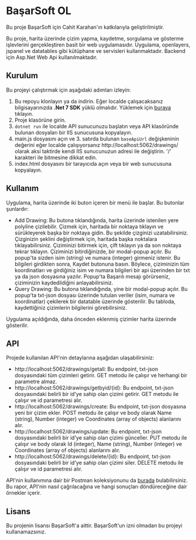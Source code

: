 # BaşarSoft OL

Bu proje BaşarSoft için Cahit Karahan'ın katkılarıyla geliştirilmiştir.

Bu proje, harita üzerinde çizim yapma, kaydetme, sorgulama ve gösterme işlevlerini gerçekleştiren basit bir web uygulamasıdır. Uygulama, openlayers, jspanel ve datatables gibi kütüphane ve servisleri kullanmaktadır. Backend için Asp.Net Web Api kullanılmaktadır.

## Kurulum

Bu projeyi çalıştırmak için aşağıdaki adımları izleyin:

1. Bu repoyu klonlayın ya da indirin. Eğer localde çalışacaksanız bilgisayarınızda **.Net 7 SDK** yüklü olmalıdır. Yüklemek için [buraya](https://dotnet.microsoft.com/download/dotnet/7.0) tıklayın.
2. Proje klasörüne girin.
3. `dotnet run` ile localde API sunucunuzu başlatın veya API klasöründe bulunan dosyaları bir IIS sunucusuna kopyalayın.
4. main.js dosyasını açın ve 3. satırda bulunan `baseApiUrl` değişkeninin değerini eğer localde çalışıyorsanız http://localhost:5062/drawings/ olarak aksi taktirde kendi IIS sunucunuzun adresi ile değiştirin. '/' karakteri ile bitmesine dikkat edin.
5. index.html dosyasını bir tarayıcıda açın veya bir web sunucusuna kopyalayın.

## Kullanım

Uygulama, harita üzerinde iki buton içeren bir menü ile başlar. Bu butonlar şunlardır:

- Add Drawing: Bu butona tıklandığında, harita üzerinde istenilen yere polyline çizilebilir. Çizmek için, haritada bir noktaya tıklayın ve sürükleyerek başka bir noktaya gidin. Bu şekilde çizginizi uzatabilirsiniz. Çizginizin şeklini değiştirmek için, haritada başka noktalara tıklayabilirsiniz. Çiziminizi bitirmek için, çift tıklayın ya da son noktaya tekrar tıklayın. Çiziminizi bitirdiğinizde, bir modal-popup açılır. Bu popup'ta sizden isim (string) ve numara (integer) girmeniz istenir. Bu bilgileri girdikten sonra, Kaydet butonuna basın. Böylece, çiziminizin tüm koordinatları ve girdiğiniz isim ve numara bilgileri bir api üzerinden bir txt ya da json dosyasına yazılır. Popup'ta Başarılı mesajı görürseniz, çiziminizin kaydedildiğini anlayabilirsiniz.
- Query Drawing: Bu butona tıklandığında, yine bir modal-popup açılır. Bu popup'ta txt-json dosyası üzerinde tutulan veriler (isim, numara ve koordinatlar) çekilerek bir datatable üzerinde gösterilir. Bu tabloda, kaydettiğiniz çizimlerin bilgilerini görebilirsiniz.

Uygulama açıldığında, daha önceden eklenmiş çizimler harita üzerinde gösterilir.

## API

Projede kullanılan API'nin detaylarına aşağıdan ulaşabilirsiniz:

- http://localhost:5062/drawings/getall: Bu endpoint, txt-json dosyasındaki tüm çizimleri getirir. GET metodu ile çalışır ve herhangi bir parametre almaz.
- http://localhost:5062/drawings/getbyid/{id}: Bu endpoint, txt-json dosyasındaki belirli bir id'ye sahip olan çizimi getirir. GET metodu ile çalışır ve id parametresi alır.
- http://localhost:5062/drawings/create: Bu endpoint, txt-json dosyasına yeni bir çizim ekler. POST metodu ile çalışır ve body olarak Name (string), Number (integer) ve Coordinates (array of objects) alanlarını alır.
- http://localhost:5062/drawings/update: Bu endpoint, txt-json dosyasındaki belirli bir id'ye sahip olan çizimi günceller. PUT metodu ile çalışır ve body olarak Id (integer), Name (string), Number (integer) ve Coordinates (array of objects) alanlarını alır.
- http://localhost:5062/drawings/delete/{id}: Bu endpoint, txt-json dosyasındaki belirli bir id'ye sahip olan çizimi siler. DELETE metodu ile çalışır ve id parametresi alır.

API'nin kullanımına dair bir Postman koleksiyonunu da [burada](https://github.com/theomgdev/sample-ol/blob/master/Tests/Ba%C5%9FarSoft%20OL.postman_collection.json) bulabilirsiniz. Bu rapor, API'nin nasıl çağrılacağına ve hangi sonuçları döndüreceğine dair örnekler içerir.

## Lisans

Bu projenin lisansı BaşarSoft'a aittir. BaşarSoft'un izni olmadan bu projeyi kullanamazsınız.